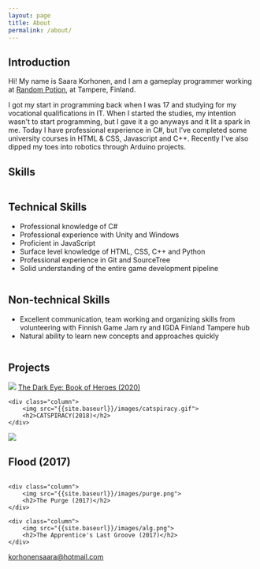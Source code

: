 ```yaml
---
layout: page
title: About
permalink: /about/
---
```


## Introduction
Hi! My name is Saara Korhonen, and I am a gameplay programmer working at [Random Potion](http://randompotion.com/ "Random Potion"), at Tampere, Finland.

I got my start in programming back when I was 17 and studying for my vocational qualifications in IT. When I started the studies, my intention wasn't to start programming, but I gave it a go anyways
and it lit a spark in me. Today I have professional experience in C#, but I've completed some university courses in HTML & CSS, Javascript and C++.
Recently I've also dipped my toes into robotics through Arduino projects.

## Skills
<div class="row">
  <div class="column">
    <h2>Technical Skills</h2>
    <p>
		<ul>
		  <li>Professional knowledge of C#</li>
		  <li>Professional experience with Unity and Windows</li>
		  <li>Proficient in JavaScript</li>
		  <li>Surface level knowledge of HTML, CSS, C++ and Python</li>
		  <li>Professional experience in Git and SourceTree</li>
		  <li>Solid understanding of the entire game development pipeline</li>
		</ul>
	</p>
  </div>
 <div class="column">
    <h2>Non-technical Skills</h2>
    <p>
		<ul>
		  <li>Excellent communication, team working and organizing skills from volunteering with Finnish Game Jam ry and IGDA Finland Tampere hub</li>
		  <li>Natural ability to learn new concepts and approaches quickly</li>
		</ul>
	</p>
  </div>
</div>

## Projects
<div class="row">
	<div class="column">
		<img src="{{site.baseurl}}/images/BoH.jpg">
		<a href="{{ site.baseurl }}/BoH" title="TDE: BoH">The Dark Eye: Book of Heroes (2020)</a>
	</div>

	<div class="column">
		<img src="{{site.baseurl}}/images/catspiracy.gif">
		<h2>CATSPIRACY(2018)</h2>
	</div>
</div>

<div class="row">
	<div class="column">
		<img src="{{site.baseurl}}/images/flood.png">
		<h2>Flood (2017)</h2>
	</div>

	<div class="column">
		<img src="{{site.baseurl}}/images/purge.png">
		<h2>The Purge (2017)</h2>
	</div>

	<div class="column">
		<img src="{{site.baseurl}}/images/alg.png">
		<h2>The Apprentice's Last Groove (2017)</h2>
	</div>
</div>

[korhonensaara@hotmail.com](mailto:korhonensaara@hotmail.com)